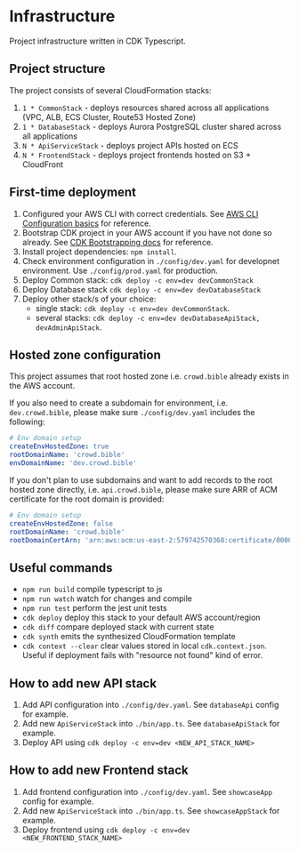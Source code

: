 # Infrastructure

Project infrastructure written in CDK Typescript.

## Project structure

The project consists of several CloudFormation stacks:

1. `1 * CommonStack` - deploys resources shared across all applications (VPC, ALB, ECS Cluster, Route53 Hosted Zone)
2. `1 * DatabaseStack` - deploys Aurora PostgreSQL cluster shared across all applications
3. `N * ApiServiceStack` - deploys project APIs hosted on ECS
4. `N * FrontendStack` - deploys project frontends hosted on S3 + CloudFront

## First-time deployment

1. Configured your AWS CLI with correct credentials. See [AWS CLI Configuration basics](https://docs.aws.amazon.com/cli/latest/userguide/cli-configure-quickstart.html) for reference.
2. Bootstrap CDK project in your AWS account if you have not done so already. See [CDK Bootstrapping docs](https://docs.aws.amazon.com/cdk/v2/guide/bootstrapping.html) for reference.
3. Install project dependencies: `npm install`.
4. Check environment configuration in `./config/dev.yaml` for developnet environment. Use `./config/prod.yaml` for production.
5. Deploy Common stack: `cdk deploy -c env=dev devCommonStack`
6. Deploy Database stack `cdk deploy -c env=dev devDatabaseStack`
7. Deploy other stack/s of your choice:
   - single stack: `cdk deploy -c env=dev devCommonStack`.
   - several stacks: `cdk deploy -c env=dev devDatabaseApiStack, devAdminApiStack`.

## Hosted zone configuration

This project assumes that root hosted zone i.e. `crowd.bible` already exists in the AWS account.

If you also need to create a subdomain for environment, i.e. `dev.crowd.bible`, please make sure `./config/dev.yaml` includes the following:

```yaml
# Env domain setup
createEnvHostedZone: true
rootDomainName: 'crowd.bible'
envDomainName: 'dev.crowd.bible'
```

If you don't plan to use subdomains and want to add records to the root hosted zone directly, i.e. `api.crowd.bible`, please make sure ARR of ACM certificate for the root domain is provided:

```yaml
# Env domain setup
createEnvHostedZone: false
rootDomainName: 'crowd.bible'
rootDomainCertArn: 'arn:aws:acm:us-east-2:579742570368:certificate/000000000'
```

## Useful commands

- `npm run build` compile typescript to js
- `npm run watch` watch for changes and compile
- `npm run test` perform the jest unit tests
- `cdk deploy` deploy this stack to your default AWS account/region
- `cdk diff` compare deployed stack with current state
- `cdk synth` emits the synthesized CloudFormation template
- `cdk context --clear` clear values stored in local `cdk.context.json`. Useful if deployment fails with "resource not found" kind of error.

## How to add new API stack

1. Add API configuration into `./config/dev.yaml`. See `databaseApi` config for example.
2. Add new `ApiServiceStack` into `./bin/app.ts`. See `databaseApiStack` for example.
3. Deploy API using `cdk deploy -c env=dev <NEW_API_STACK_NAME>`

## How to add new Frontend stack

1. Add frontend configuration into `./config/dev.yaml`. See `showcaseApp` config for example.
2. Add new `ApiServiceStack` into `./bin/app.ts`. See `showcaseAppStack` for example.
3. Deploy frontend using `cdk deploy -c env=dev <NEW_FRONTEND_STACK_NAME>`
